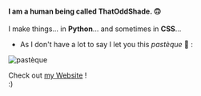 #### I am a human being called **ThatOddShade**. 🙃
I make things... in __Python__... and sometimes in __CSS__...


* As I don't have a lot to say I let you this *pastèque* 🍉 :

![pastèque](https://i.imgur.com/NOLSMI2.png)

Check out [my Website](https://thatoddshade.github.io/ "MY AWESOME WEB SITE!!!!!!") !\
:)

<!---
Shad0w57/Shad0w57 is a ✨ special ✨ repository because its `README.md` (this file) appears on your GitHub profile.
You can click the Preview link to take a look at your changes.
--->
